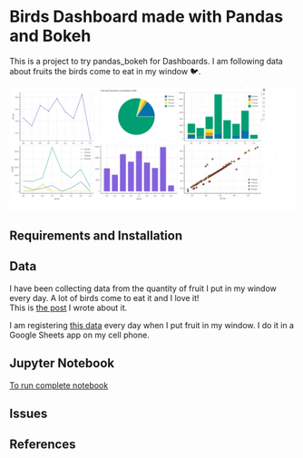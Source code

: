 # Birds Dashboard made with Pandas and Bokeh
This is a project to try pandas_bokeh for Dashboards.
I am following data about fruits the birds come to eat in my window 🐦.

![Dashboard](dashboard.gif)


## Requirements and Installation

## Data

I have been collecting data from the quantity of fruit I put in my window every day. A lot of birds come to eat it and I love it!   
This is [the post](http://tangaritas.com/que-tanto-comen-las-aves-que-llegan-a-mi-ventana/) I wrote about it.

I am registering [this data](https://docs.google.com/spreadsheets/d/1dENiPTJtdqOiU9Oiwxen2UU2K4HP1jOR_MyGcjQP81k/edit#gid=884902643) every day when I put fruit in my window. I do it in a Google Sheets app on my cell phone.

## Jupyter Notebook


[To run complete notebook](https://mybinder.org/v2/gh/isabelyb/bokeh_birds_dashboard/33b532b364cd93f007d6141b5b233df735b7f3f1?filepath=birds_dashboard.ipynb)

## Issues

## References

